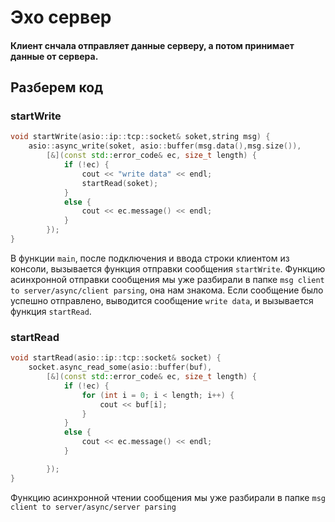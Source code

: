 # Эхо сервер
#### Клиент снчала отправляет данные серверу, а потом принимает данные от сервера.
## Разберем код
### startWrite
```cpp
void startWrite(asio::ip::tcp::socket& soket,string msg) {
	asio::async_write(soket, asio::buffer(msg.data(),msg.size()),
		[&](const std::error_code& ec, size_t length) {
			if (!ec) {
				cout << "write data" << endl;
				startRead(soket);
			}
			else {
				cout << ec.message() << endl;
			}
		});
}
```
В функции `main`, после подключения и ввода строки клиентом из консоли, вызывается функция отправки сообщения `startWrite`. Функцию асинхронной отправки сообщения мы уже разбирали в папке `msg client to server/async/client parsing`, она нам знакома. Если сообщение было успешно отправлено, выводится сообщение `write data`, и вызывается функция `startRead`.
### startRead
```cpp
void startRead(asio::ip::tcp::socket& socket) {
	socket.async_read_some(asio::buffer(buf),
		[&](const std::error_code& ec, size_t length) {
			if (!ec) {
				for (int i = 0; i < length; i++) {
					cout << buf[i];
				}
			}
			else {
				cout << ec.message() << endl;
			}

		});
}
```
Функцию асинхронной чтении сообщения мы уже разбирали в папке `msg client to server/async/server parsing`